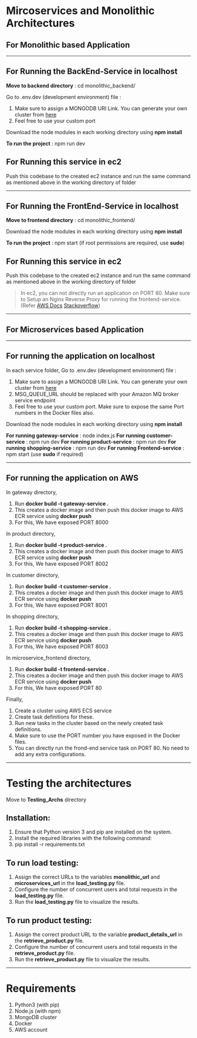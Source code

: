 # Mircoservices and Monolithic Architectures

## For Monolithic based Application
---
## For Running the BackEnd-Service in localhost

**Move to backend directory** : cd monolithic_backend/

Go to .env.dev (development environment) file :
1. Make sure to assign a MONGODB URI Link. You can generate your own cluster from [here](https://www.mongodb.com) 
2. Feel free to use your custom port


Download the node modules in each working directory using **npm install** 


**To run the project** : npm run dev


## For Running this service in ec2

Push this codebase to the created ec2 instance and run the same command as mentioned above in the working directory of folder

------ 

## For Running the FrontEnd-Service in localhost


**Move to frontend directory** : cd monolithic_frontend/

Download the node modules in each working directory using **npm install** 

**To run the project** : npm start (if root permissions are required, use **sudo**)


## For Running this service in ec2

Push this codebase to the created ec2 instance and run the same command as mentioned above in the working directory of folder

> In ec2, you can not directly run an application on PORT 80. Make sure to Setup an Nginx Reverse Proxy for running the frontend-service. (Refer [AWS Docs](https://aws.amazon.com/tutorials/setup-an-nginx-reverse-proxy/) [Stackoverflow](https://stackoverflow.com/questions/17413526/nginx-missing-sites-available-directory))


-------

## For Microservices based Application
-----
## For running the application on localhost

In each service folder, Go to .env.dev (development environment) file :
1. Make sure to assign a MONGODB URI Link. You can generate your own cluster from [here](https://www.mongodb.com)
2. MSG_QUEUE_URL should be replaced with your Amazon MQ broker service endpoint
3. Feel free to use your custom port. Make sure to expose the same Port numbers in the Docker files also.

Download the node modules in each working directory using **npm install** 

**For running gateway-service** : node index.js
**For running customer-service** : npm run dev
**For running product-service** : npm run dev
**For running shopping-service** : npm run dev
**For running Frontend-service** : npm start (use **sudo** if required)

-------

## For running the application on AWS

In gateway directory,

1. Run **docker build -t gateway-service .**
2. This creates a docker image and then push this docker image to AWS ECR service using **docker push**
3. For this, We have exposed PORT 8000

In product directory,

1. Run **docker build -t product-service .**
2. This creates a docker image and then push this docker image to AWS ECR service using **docker push**
3. For this, We have exposed PORT 8002

In customer directory,

1. Run **docker build -t customer-service .**
2. This creates a docker image and then push this docker image to AWS ECR service using **docker push**
3. For this, We have exposed PORT 8001

In shopping directory,

1. Run **docker build -t shopping-service .**
2. This creates a docker image and then push this docker image to AWS ECR service using **docker push**
3. For this, We have exposed PORT 8003
   
In microservice_frontend directory,

1. Run **docker build -t frontend-service .**
2. This creates a docker image and then push this docker image to AWS ECR service using **docker push**
3. For this, We have exposed PORT 80

Finally,
1. Create a cluster using AWS ECS service
2. Create task definitions for these.
3. Run new tasks in the cluster based on the newly created task definitions.
4. Make sure to use the PORT number you have exposed in the Docker files.
5. You can directly run the frond-end service task on PORT 80. No need to add any extra configurations.

-------

# Testing the architectures

Move to **Testing_Archs** directory

## Installation:
1. Ensure that Python version 3 and pip are installed on the system.
2. Install the required libraries with the following command:
3. pip install -r requirements.txt

## To run load testing:

1. Assign the correct URLs to the variables **monolithic_url** and **microservices_url** in the **load_testing.py** file.
2. Configure the number of concurrent users and total requests in the **load_testing.py** file.
3. Run the **load_testing.py** file to visualize the results.

## To run product testing:

1. Assign the correct product URL to the variable **product_details_url** in the **retrieve_product.py** file.
2. Configure the number of concurrent users and total requests in the **retrieve_product.py** file.
3. Run the **retrieve_product.py** file to visualize the results.

-------
# Requirements

1. Python3 (with pip)
2. Node.js (with npm)
3. MongoDB cluster
4. Docker
5. AWS account